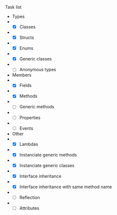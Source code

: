 Task list
- Types
- - [x] Classes
- - [x] Structs
- - [x] Enums
- - [x] Generic classes
- - [ ] Anonymous types
- Members
- - [x] Fields
- - [x] Methods
- - [ ] Generic methods
- - [ ] Properties
- - [ ] Events
- Other
- - [x] Lambdas
- - [x] Instanciate generic methods
- - [x] Instanciate generic classes
- - [x] Interface inheritance
- - [x] Interface inheritance with same method name
- - [ ] Reflection
- - [ ] Attributes
